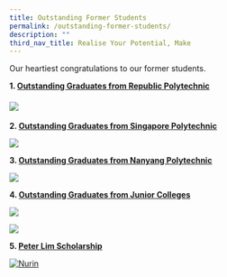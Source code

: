 ```yaml
---
title: Outstanding Former Students
permalink: /outstanding-former-students/
description: ""
third_nav_title: Realise Your Potential, Make
---
```

Our heartiest congratulations to our former students.

**1\. <u>Outstanding Graduates from Republic Polytechnic</u>**

#### ![](https://marsilingsec.moe.edu.sg/wp-content/uploads/2018/10/RP-outstanding-graduates.jpg)

**2\. <u>Outstanding Graduates from Singapore Polytechnic</u>**

![](https://marsilingsec.moe.edu.sg/wp-content/uploads/2018/10/SP-award-winners-1024x799.jpg)

**3\. <u>Outstanding Graduates from Nanyang Polytechnic</u>**

![](https://marsilingsec.moe.edu.sg/wp-content/uploads/2018/10/NYP-graduates-1024x684.jpg)

**4\. <u>Outstanding Graduates from Junior Colleges</u>**

![](https://marsilingsec.moe.edu.sg/wp-content/uploads/2018/10/JC-2-1024x598.jpg)

![](https://marsilingsec.moe.edu.sg/wp-content/uploads/2018/10/JC-1-1024x629.jpg)

**5\. <u>Peter Lim Scholarship</u>**

[![Nurin](https://marsilingsec.moe.edu.sg/wp-content/uploads/2021/06/Nurin-724x1024.jpg)](https://marsilingsec.moe.edu.sg/wp-content/uploads/2021/06/Nurin-scaled.jpg)